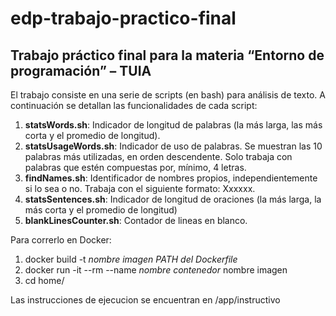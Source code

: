 # edp-trabajo-practico-final

## **Trabajo práctico final para la materia “Entorno de programación” – TUIA**

El trabajo consiste en una serie de scripts (en bash) para análisis de texto. A continuación se detallan las funcionalidades de cada script:

1. **statsWords.sh**: Indicador de longitud de palabras (la más larga, las más corta y el promedio de longitud).
2. **statsUsageWords.sh**: Indicador de uso de palabras. Se muestran las 10 palabras más utilizadas, en orden descendente. Solo trabaja con palabras que estén compuestas por, mínimo, 4 letras.
3. **findNames.sh**: Identificador de nombres propios, independientemente si lo sea o no. Trabaja con el siguiente formato: Xxxxxx.
4. **statsSentences.sh**: Indicador de longitud de oraciones (la más larga, la más corta y el promedio de longitud)
5. **blankLinesCounter.sh**: Contador de lineas en blanco.

Para correrlo en Docker:

1. docker build -t *nombre imagen* *PATH del Dockerfile*
2. docker run -it --rm --name *nombre contenedor* nombre imagen
3. cd home/

Las instrucciones de ejecucion se encuentran en /app/instructivo
